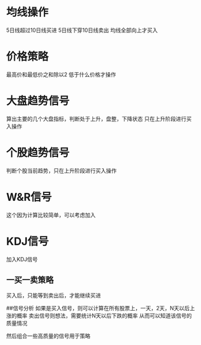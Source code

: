 均线操作
=========
5日线超过10日线买进
5日线下穿10日线卖出
均线全部向上才买入


价格策略
========
最高价和最低价之和除以2
低于什么价格才操作



大盘趋势信号
============
算出主要的几个大盘指标，判断处于上升，盘整，下降状态
只在上升阶段进行买入操作


个股趋势信号
=============
判断个股当前趋势，只在上升阶段进行买入操作


W&R信号
========
这个因为计算比较简单，可以考虑加入

KDJ信号
========
加入KDJ信号

## 一买一卖策略
买入后，只能等到卖出后，才能继续买进

##信号分析
如果是买入信号，则可以计算在所有股票上，一天，2天，N天以后上涨的概率
卖出信号则想法，需要统计N天以后下跌的概率
从而可以知道该信号的质量情况

然后组合一些高质量的信号用于策略





